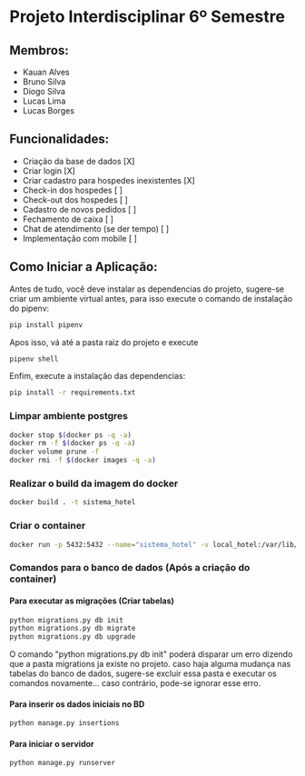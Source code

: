# Projeto Interdisciplinar 6º Semestre

## Membros:

- Kauan Alves <br />
- Bruno Silva <br />
- Diogo Silva <br />
- Lucas Lima <br />
- Lucas Borges <br />

## Funcionalidades:
 * Criação da base de dados [X] <br />
 * Criar login [X] <br />
 * Criar cadastro para hospedes inexistentes [X] <br />
 * Check-in dos hospedes [ ] <br />
 * Check-out dos hospedes [ ] <br />
 * Cadastro de novos pedidos [ ] <br />
 * Fechamento de caixa [ ] <br />
 * Chat de atendimento (se der tempo) [ ] <br />
 * Implementação com mobile [ ] <br />

## Como Iniciar a Aplicação:

Antes de tudo, você deve instalar as dependencias do projeto, sugere-se criar um ambiente virtual antes, para isso execute o comando de instalação do pipenv:
```sh
pip install pipenv
```
Apos isso, vá até a pasta raiz do projeto e execute
```sh
pipenv shell
```
Enfim, execute a instalação das dependencias:
```sh
pip install -r requirements.txt
```


### Limpar ambiente postgres

```sh
docker stop $(docker ps -q -a)
docker rm -f $(docker ps -q -a)
docker volume prune -f
docker rmi -f $(docker images -q -a)
```

### Realizar o build da imagem do docker

```sh
docker build . -t sistema_hotel
```

### Criar o container
```sh
docker run -p 5432:5432 --name="sistema_hotel" -v local_hotel:/var/lib/postgresql/data sistema_hotel
```

### Comandos para o banco de dados (Após a criação do container)

#### Para executar as migrações (Criar tabelas)
```sh
python migrations.py db init
python migrations.py db migrate
python migrations.py db upgrade
```
O comando "python migrations.py db init" poderá disparar um erro dizendo que a pasta migrations ja existe no projeto. caso haja alguma mudança nas tabelas do banco de dados, sugere-se excluir essa pasta e executar os comandos novamente... caso contrário, pode-se ignorar esse erro.

#### Para inserir os dados iniciais no BD
```sh
python manage.py insertions
```

#### Para iniciar o servidor
```sh
python manage.py runserver
```
